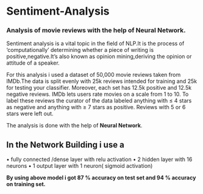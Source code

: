 # Sentiment-Analysis
###  Analysis of movie reviews with the help of Neural Network.

Sentiment analysis is a vital topic in the field of NLP.It is the process of ‘computationally’ determining whether a piece of writing is positive,negative.It’s also known as opinion mining,deriving the opinion or attitude of a speaker.

For this analysis i used a dataset of 50,000 movie reviews taken from IMDb.The data is split evenly with 25k reviews intended for training and 25k for testing your classifier. Moreover, each set has 12.5k positive and 12.5k negative reviews.
IMDb lets users rate movies on a scale from 1 to 10. To label these reviews the curator of the data labeled anything with ≤ 4 stars as negative and anything with ≥ 7 stars as positive. Reviews with 5 or 6 stars were left out.

The analysis is done with the help of **Neural Network**.

## In the Network Building i use a
 • fully connected /dense layer with relu activation
 • 2 hidden layer with 16 neurons
 • 1 output layer with 1 neuron( sigmoid activation)
 
**By using above model i got 87 % accuracy on test set and 94 % accuracy on training set.**
